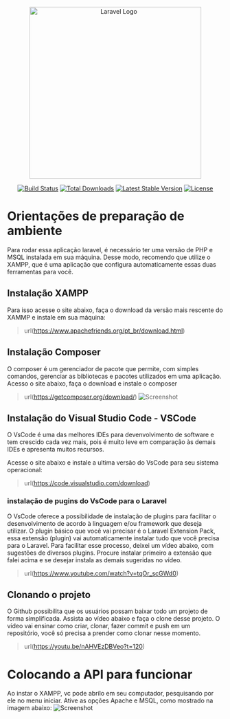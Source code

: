 <p align="center"><a href="https://laravel.com" target="_blank"><img src="https://raw.githubusercontent.com/laravel/art/master/logo-lockup/5%20SVG/2%20CMYK/1%20Full%20Color/laravel-logolockup-cmyk-red.svg" width="400" alt="Laravel Logo"></a></p>

<p align="center">
<a href="https://travis-ci.org/laravel/framework"><img src="https://travis-ci.org/laravel/framework.svg" alt="Build Status"></a>
<a href="https://packagist.org/packages/laravel/framework"><img src="https://img.shields.io/packagist/dt/laravel/framework" alt="Total Downloads"></a>
<a href="https://packagist.org/packages/laravel/framework"><img src="https://img.shields.io/packagist/v/laravel/framework" alt="Latest Stable Version"></a>
<a href="https://packagist.org/packages/laravel/framework"><img src="https://img.shields.io/packagist/l/laravel/framework" alt="License"></a>
</p>

# Orientações de preparação de ambiente
Para rodar essa aplicação laravel, é necessário ter uma versão de PHP e MSQL instalada em sua máquina.
Desse modo, recomendo que utilize o XAMPP, que é uma aplicação que configura automaticamente essas duas ferramentas para você.

## Instalação XAMPP
Para isso acesse o site abaixo, faça o download da versão mais rescente do XAMMP e instale em sua máquina:
> url(https://www.apachefriends.org/pt_br/download.html)

## Instalação Composer
O composer é um gerenciador de pacote que permite, com simples comandos, gerenciar as bibliotecas e pacotes utilizados em uma aplicação.
Acesso o site abaixo, faça o download e instale o composer
> url(https://getcomposer.org/download/)
![Screenshot](storage/app/public/downloadComposer.png)

## Instalação do Visual Studio Code - VSCode
O VsCode é uma das melhores IDEs para devenvolvimento de software e tem crescido cada vez mais, pois é muito leve em comparação às demais IDEs e apresenta muitos recursos.

Acesse o site abaixo e instale a ultima versão do VsCode para seu sistema operacional:
> url(https://code.visualstudio.com/download)

### instalação de pugins do VsCode para o Laravel
O VsCode oferece a possibilidade de instalação de plugins para facilitar o desenvolvimento de acordo à linguagem e/ou framework que deseja utilizar. O plugin básico que você vai precisar é o Laravel Extension Pack, essa extensão (plugin) vai automaticamente instalar tudo que você precisa para o Laravel. Para facilitar esse processo, deixei um vídeo abaixo, com sugestões de diversos plugins. Procure instalar primeiro a extensão que falei acima e se desejar instala as demais sugeridas no vídeo. 
> url(https://www.youtube.com/watch?v=tqOr_scGWd0)

## Clonando o projeto
O Github possibilita que os usuários possam baixar todo um projeto de forma simplificada.
Assista ao vídeo abaixo e faça o clone desse projeto. O vídeo vai ensinar como criar, clonar, fazer commit e push em um repositório,
você só precisa a prender como clonar nesse momento.
> url(https://youtu.be/nAHVEzDBVeo?t=120)

# Colocando a API para funcionar
Ao instar o XAMPP, vc pode abrílo em seu computador, pesquisando por ele no menu iniciar. Ative as opções Apache e MSQL, como mostrado
na imagem abaixo:
![Screenshot](storage/app/public/startXampp.png)
